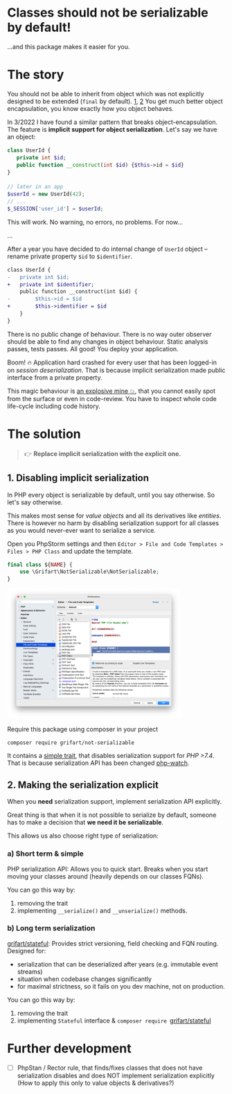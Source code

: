 # Classes should not be serializable by default!

...and this package makes it easier for you.

# The story

You should not be able to inherit from object which was not explicitly designed to be extended (`final` by default). [1](https://matthiasnoback.nl/2018/09/final-classes-by-default-why/), [2](http://whiley.org/2011/12/06/final-should-be-default-for-classes-in-java/) You get much better object encapsulation, you know exactly how you object behaves.

In 3/2022 I have found a similar pattern that breaks object-encapsulation. The feature is **implicit support for object serialization**. Let's say we have an object:

```php
class UserId { 
   private int $id;
   public function __construct(int $id) {$this->id = $id}
}

// later in an app
$userId = new UserId(42);
// ...
$_SESSION['user_id'] = $userId;
```

This will work. No warning, no errors, no problems. For now...

...

After a year you have decided to do internal change of `UserId` object – rename private property `$id` to `$identifier`.

```diff
class UserId { 
-   private int $id;
+   private int $identifier;
    public function __construct(int $id) {
-        $this->id = $id
+        $this->identifier = $id
    }
} 
```

There is no public change of behaviour. There is no way outer observer should be able to find any changes in object behaviour. Static analysis passes, tests passes. All good! You deploy your application.

Boom! 🔥 Application hard crashed for every user that has been logged-in on _session deserialization_. That is because implicit serialization made public interface from a private property.

This magic behaviour is [an explosive mine 💥](https://en.wikipedia.org/wiki/Explosive_mine), that you cannot easily spot from the surface or even in code-review. You have to inspect whole code life-cycle including code history.

# The solution

> 👉 **Replace implicit serialization with the explicit one.**

## 1. Disabling implicit serialization

In PHP every object is serializable by default, until you say otherwise. So let's say otherwise.

This makes most sense for _value objects_ and all its derivatives like _entities_. There is however no harm by disabling serialization support for all classes as you would never-ever want to serialize a service.


Open you PhpStorm settings and then `Editor > File and Code Templates > Files > PHP Class` and update the template.

```php
final class ${NAME} {
	use \Grifart\NotSerializable\NotSerializable;
}
```

<img src=docs/phpstorm-settings.png width=400 alt="PhpStorm default template settings">

Require this package using composer in your project

```bash
composer require grifart/not-serializable
```

It contains a [simple trait](src), that disables serialization support for _PHP >7.4_. That is because serialization API has been changed [php-watch](https://php.watch/versions/8.1/serializable-deprecated).


## 2. Making the serialization explicit

When you **need** serialization support, implement serialization API explicitly.

Great thing is that when it is not possible to serialize by default, someone has to make a decision that **we need it be serializable**.

This allows us also choose right type of serialization:

### a) Short term & simple

PHP serialization API: Allows you to quick start. Breaks when you start moving your classes around (heavily depends on our classes FQNs).

You can go this way by:
1. removing the trait
2. implementing `__serialize()` and `__unserialize()` methods.

### b) Long term serialization

[grifart/stateful](https://github.com/grifart/stateful): Provides strict versioning, field checking and FQN routing. Designed for:
- serialization that can be deserialized after years (e.g. immutable event streams)
- situation when codebase changes significantly
- for maximal strictness, so it fails on you dev machine, not on production.

You can go this way by:
1. removing the trait
2. implementing `Stateful` interface & `composer require `[grifart/stateful](https://github.com/grifart/stateful)


# Further development

- [ ] PhpStan / Rector rule, that finds/fixes classes that does not have serialization disables and does NOT implement serialization explicitly (How to apply this only to value objects & derivatives?)
